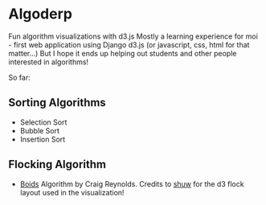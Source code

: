 # Algoderp
Fun algorithm visualizations with d3.js
Mostly a learning experience for moi - first web application using Django d3.js (or javascript, css, html for that matter...)
But I hope it ends up helping out students and other people interested in algorithms!

So far:
## Sorting Algorithms
- Selection Sort
- Bubble Sort
- Insertion Sort

## Flocking Algorithm
- [Boids](http://www.red3d.com/cwr/boids/) Algorithm by Craig Reynolds. Credits to [shuw](https://github.com/shuw/flock) for the d3 flock layout used in the visualization!

